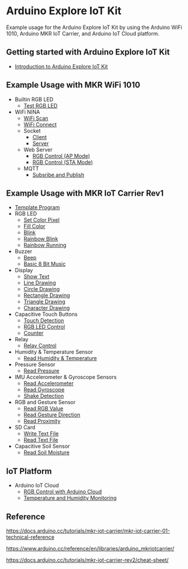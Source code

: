# Arduino Explore IoT Kit

Example usage for the Arduino Explore IoT Kit by using the Arduino WiFi 1010, Arduino MKR IoT Carrier, and Arduino IoT Cloud platform.

## Getting started with Arduino Explore IoT Kit

- [Introduction to Arduino Explore IoT Kit](https://github.com/PerfecXX/ArduinoExploreIoTKitRev1/blob/main/doc/00-kit%20introduction.md)

## Example Usage with MKR WiFi 1010
- Builtin RGB LED
  - [Test RGB LED](https://github.com/PerfecXX/ArduinoExploreIoTKit/blob/main/example/MKR%20WiFi%201010/Builtin%20RGB%20LED/01-rgb_test.ino)
- WiFi NINA
  - [WiFi Scan](https://github.com/PerfecXX/ArduinoExploreIoTKit/blob/main/example/MKR%20WiFi%201010/WiFi%20NINA/01-wifi_scan.ino)
  - [WiFi Connect](https://github.com/PerfecXX/ArduinoExploreIoTKit/blob/main/example/MKR%20WiFi%201010/WiFi%20NINA/02-wifi_connect.ino)
  - Socket
    - [Client](https://github.com/PerfecXX/ArduinoExploreIoTKit/blob/main/example/MKR%20WiFi%201010/WiFi%20NINA/Socket/01-client.ino)
    - [Server](https://github.com/PerfecXX/ArduinoExploreIoTKit/blob/main/example/MKR%20WiFi%201010/WiFi%20NINA/Socket/02-server.ino)
  - Web Server
    - [RGB Control (AP Mode)](https://github.com/PerfecXX/ArduinoExploreIoTKit/blob/main/example/MKR%20WiFi%201010/WiFi%20NINA/WebServer/01-ap_rgb_control.ino)
    - [RGB Control (STA Mode)](https://github.com/PerfecXX/ArduinoExploreIoTKit/blob/main/example/MKR%20WiFi%201010/WiFi%20NINA/WebServer/02-sta_rgb_control.ino)
  - MQTT
    - [Subsribe and Publish](https://github.com/PerfecXX/ArduinoExploreIoTKit/blob/main/example/MKR%20WiFi%201010/WiFi%20NINA/MQTT/01-mqtt_test.ino)
  
## Example Usage with MKR IoT Carrier Rev1

- [Template Program](https://github.com/PerfecXX/ArduinoExploreIoTKitRev1/blob/main/example/template.ino)
- RGB LED
  - [Set Color Pixel](https://github.com/PerfecXX/ArduinoExploreIoTKitRev1/blob/main/example/RGB%20LED/1-SetPixelColor.ino)
  - [Fill Color](https://github.com/PerfecXX/ArduinoExploreIoTKitRev1/blob/main/example/RGB%20LED/2-FillColor.ino) 
  - [Blink](https://github.com/PerfecXX/ArduinoExploreIoTKitRev1/blob/main/example/RGB%20LED/3-Blink.ino)
  - [Rainbow Blink](https://github.com/PerfecXX/ArduinoExploreIoTKitRev1/blob/main/example/RGB%20LED/4-Rainbow1.ino)
  - [Rainbow Running](https://github.com/PerfecXX/ArduinoExploreIoTKitRev1/blob/main/example/RGB%20LED/5-Rainbow2.ino)
- Buzzer
  - [Beep](https://github.com/PerfecXX/ArduinoExploreIoTKitRev1/blob/main/example/Buzzer/1-Beep.ino)
  - [Basic 8 Bit Music](https://github.com/PerfecXX/ArduinoExploreIoTKitRev1/blob/main/example/Buzzer/2-Music.ino)
- Display
  - [Show Text](https://github.com/PerfecXX/ArduinoExploreIoTKitRev1/blob/main/example/Display/1-ShowText.ino)
  - [Line Drawing](https://github.com/PerfecXX/ArduinoExploreIoTKitRev1/blob/main/example/Display/2-DrawLine.ino)
  - [Circle Drawing](https://github.com/PerfecXX/ArduinoExploreIoTKitRev1/blob/main/example/Display/3-DrawCircle.ino)
  - [Rectangle Drawing](https://github.com/PerfecXX/ArduinoExploreIoTKitRev1/blob/main/example/Display/4-DrawRectangle.ino)
  - [Triangle Drawing](https://github.com/PerfecXX/ArduinoExploreIoTKitRev1/blob/main/example/Display/5-DrawTriangle.ino)
  - [Character Drawing](https://github.com/PerfecXX/ArduinoExploreIoTKitRev1/blob/main/example/Display/6-DrawCharacter.ino)
- Capacitive Touch Buttons 
  - [Touch Detection](https://github.com/PerfecXX/ArduinoExploreIoTKitRev1/blob/main/example/Capacitive%20Touch%20Buttons/1-ButtonTouched.ino)
  - [RGB LED Control](https://github.com/PerfecXX/ArduinoExploreIoTKitRev1/blob/main/example/Capacitive%20Touch%20Buttons/2-LEDControl.ino)
  - [Counter](https://github.com/PerfecXX/ArduinoExploreIoTKitRev1/blob/main/example/Capacitive%20Touch%20Buttons/3-Counter.ino) 
- Relay
  - [Relay Control](https://github.com/PerfecXX/ArduinoExploreIoTKitRev1/blob/main/example/Relays/1-RelayControl.ino)
- Humidity & Temperature Sensor
  - [Read Humidity & Temperature](https://github.com/PerfecXX/ArduinoExploreIoTKitRev1/blob/main/example/Environment%20Sensor/tempHum.ino) 
- Pressure Sensor
  - [Read Pressure](https://github.com/PerfecXX/ArduinoExploreIoTKitRev1/blob/main/example/Pressure/1-ReadPressure.ino) 
- IMU Accelerometer & Gyroscope Sensors
  - [Read Accelerometer](https://github.com/PerfecXX/ArduinoExploreIoTKitRev1/blob/main/example/IMU/1-ReadAccelerometer.ino)
  - [Read Gyroscope](https://github.com/PerfecXX/ArduinoExploreIoTKitRev1/blob/main/example/IMU/2-ReadGyroscope.ino)
  - [Shake Detection](https://github.com/PerfecXX/ArduinoExploreIoTKitRev1/blob/main/example/IMU/3-ShakeDetection.ino)
- RGB and Gesture Sensor
  - [Read RGB Value](https://github.com/PerfecXX/ArduinoExploreIoTKitRev1/blob/main/example/Light/1-ReadRGB.ino)
  - [Read Gesture Direction](https://github.com/PerfecXX/ArduinoExploreIoTKitRev1/blob/main/example/Light/2-ReadGesture.ino)
  - [Read Proximity](https://github.com/PerfecXX/ArduinoExploreIoTKitRev1/blob/main/example/Light/3-ReadProximity.ino)
- SD Card
  - [Write Text File](https://github.com/PerfecXX/ArduinoExploreIoTKitRev1/blob/main/example/SD%20Card/1-WriteTextFile.ino)
  - [Read Text File](https://github.com/PerfecXX/ArduinoExploreIoTKitRev1/blob/main/example/SD%20Card/2-ReadTextFile.ino)
- Capacitive Soil Sensor
  - [Read Soil Moisture]()

## IoT Platform

- Arduino IoT Cloud
  - [RGB Control with Arduino Cloud](https://github.com/PerfecXX/ArduinoExploreIoTKit/blob/main/example/ArduinoCloudIoT/RGB%20LED/01%20-%20LEDControl.ino)
  - [Temperature and Humidity Monitoring](https://github.com/PerfecXX/ArduinoExploreIoTKit/blob/main/example/ArduinoCloudIoT/Humidity%20and%20Temperature/01%20-%20Monitoring%20Temp%20and%20Hum.ino)

## Reference

https://docs.arduino.cc/tutorials/mkr-iot-carrier/mkr-iot-carrier-01-technical-reference

https://www.arduino.cc/reference/en/libraries/arduino_mkriotcarrier/

https://docs.arduino.cc/tutorials/mkr-iot-carrier-rev2/cheat-sheet/
